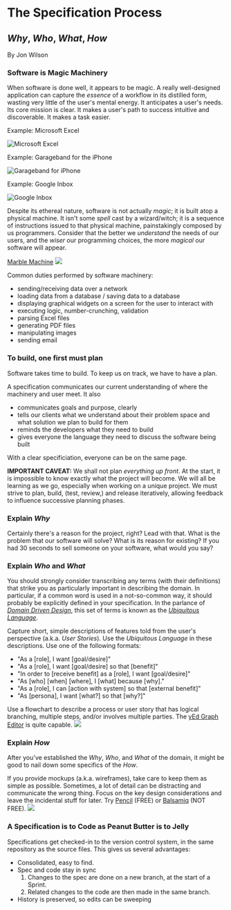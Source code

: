 # The Specification Process
## *Why*, *Who*, *What*, *How*

By Jon Wilson

### Software is Magic Machinery
When software is done well, it appears to be magic.  A really well-designed application can capture the *essence* of a workflow in its distilled form, wasting very little of the user's mental energy.  It anticipates a user's needs.  Its core mission is clear.  It makes a user's path to success intuitive and discoverable.  It makes a task easier.

Example: Microsoft Excel

![Microsoft Excel](img/excel.jpg)

Example: Garageband for the iPhone

![Garageband for iPhone](img/garageband.jpg)

Example: Google Inbox

![Google Inbox](img/google-inbox.gif)

Despite its ethereal nature, software is not actually *magic*; it is built atop a physical machine.  It isn't some *spell* cast by a wizard/witch; it is a sequence of instructions issued to that physical machine, painstakingly composed by us programmers.  Consider that the better we *understand* the needs of our users, and the *wiser* our programming choices, the more *magical* our software will appear.

[Marble Machine](https://www.youtube.com/watch?v=IvUU8joBb1Q)
![](img/marble-machine.jpg)

Common duties performed by software machinery:
- sending/receiving data over a network
- loading data from a database / saving data to a database
- displaying graphical widgets on a screen for the user to interact with
- executing logic, number-crunching, validation
- parsing Excel files
- generating PDF files
- manipulating images
- sending email

### To build, one first must plan
Software takes time to build.  To keep us on track, we have to have a plan.

A specification communicates our current understanding of where the machinery and user meet.
It also
- communicates goals and purpose, clearly
- tells our clients what we understand about their problem space and what solution we plan to build for them
- reminds the developers what they need to build
- gives everyone the language they need to discuss the software being built

With a clear specificiation, everyone can be on the same page.

**IMPORTANT CAVEAT:** We shall not plan *everything up front*.  At the start, it is impossible to know exactly what the project will become.  We will all be learning as we go, especially when working on a unique project.  We must strive to plan, build, (test, review,) and release iteratively, allowing feedback to influence successive planning phases.

### Explain *Why*
Certainly there's a reason for the project, right?  Lead with that.  What is the problem that our software will solve?  What is its reason for existing? If you had 30 seconds to sell someone on your software, what would you say?

### Explain *Who* and *What*
You should strongly consider transcribing any terms (with their definitions) that strike you as particularly important in describing the domain.  In particular, if a common word is used in a not-so-common way, it should probably be explicitly defined in your specification.  In the parlance of [*Domain Driven Design*](https://en.wikipedia.org/wiki/Domain-driven_design), this set of terms is known as the [*Ubiquitous Language*](https://www.agilealliance.org/glossary/ubiquitous-language/).

Capture short, simple descriptions of features told from the user's perspective (a.k.a. *User Stories*).  Use the *Ubiquitous Language* in these descriptions. Use one of the following formats:
- "As a [role], I want [goal/desire]"
- "As a [role], I want [goal/desire] so that [benefit]"
- "In order to [receive benefit] as a [role], I want [goal/desire]"
- "As [who] [when] [where], I [what] because [why]."
- "As a [role], I can [action with system] so that [external benefit]"
- "As [persona], I want [what?] so that [why?]"

Use a flowchart to describe a process or user story that has logical branching, multiple steps, and/or involves multiple parties. The [yEd Graph Editor](http://www.yworks.com) is quite capable.
![](img/Flowchart-Example.png)

### Explain *How*
After you've established the *Why*, *Who*, and *What* of the domain, it might be good to nail down some specifics of the *How*.

If you provide mockups (a.k.a. wireframes), take care to keep them as simple as possible.  Sometimes, a lot of detail can be distracting and communicate the wrong thing.  Focus on the key design considerations and leave the incidental stuff for later. Try [Pencil](http://pencil.evolus.vn/) (FREE) or [Balsamiq](http://www.balsamiq.com) (NOT FREE).
![](img/Wireframe-Example.png)


### A Specification is to Code as Peanut Butter is to Jelly
Specifications get checked-in to the version control system, in the same repository as the source files.  This gives us several advantages:
- Consolidated, easy to find.
- Spec and code stay in sync
    1. Changes to the spec are done on a new branch, at the start of a Sprint.
    2. Related changes to the code are then made in the same branch.
- History is preserved, so edits can be sweeping